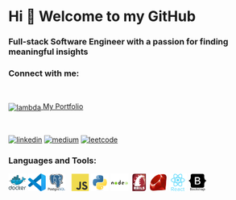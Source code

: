 <h1>Hi 👋 Welcome to my GitHub</h1>
<h3>Full-stack Software Engineer with a passion for finding meaningful insights</h3>
<!-- <hr class="solid"> -->
<!-- 📫 How to reach me **akladyous@gmail.com** -->
<h3 align="left">Connect with me:</h3>
<br/>
<p align="left">
    <a href="https://akladyous.it" target="blank">
        <img align="center"
            src="https://upload.wikimedia.org/wikipedia/commons/thumb/3/3a/Greek_lc_lamda_thin.svg/220px-Greek_lc_lamda_thin.svg.png"
            alt="lambda" height="30" width="35" style="fill: 'white">
        <span>My Portfolio</span>
        </img>
    </a>
</p>
<br/>
<p align="left">
    <a href="https://linkedin.com/in/akladyous" target="blank"><img align="center"
            src="https://raw.githubusercontent.com/rahuldkjain/github-profile-readme-generator/master/src/images/icons/Social/linked-in-alt.svg"
            alt="linkedin" height="30" width="35" /></a>
    <a href="https://medium.com/@akladyous" target="blank"><img align="center"
            src="https://raw.githubusercontent.com/rahuldkjain/github-profile-readme-generator/master/src/images/icons/Social/medium.svg"
            alt="medium" height="30" width="35" /></a>
    <a href="https://www.leetcode.com/akladyous" target="blank"><img align="center"
            src="https://raw.githubusercontent.com/rahuldkjain/github-profile-readme-generator/master/src/images/icons/Social/leet-code.svg"
            alt="leetcode" height="30" width="35" /></a>
</p>

<h3 align="left">Languages and Tools:</h3>
<p align="left">
    <img src="https://raw.githubusercontent.com/devicons/devicon/master/icons/docker/docker-original-wordmark.svg" alt="docker" width="35" height="35" />
    <img src="https://raw.githubusercontent.com/devicons/devicon/master/icons/vscode/vscode-original.svg" alt="javascript" width="35" height="35" />
    <img src="https://raw.githubusercontent.com/devicons/devicon/master/icons/postgresql/postgresql-original-wordmark.svg" width="35" height="35" />
    &nbsp;
    <img src="https://raw.githubusercontent.com/devicons/devicon/master/icons/javascript/javascript-original.svg" alt="js" width="35" height="35" />
    <img src="https://raw.githubusercontent.com/devicons/devicon/master/icons/python/python-original.svg" alt="py" width="35" height="35" />
    <img src="https://raw.githubusercontent.com/devicons/devicon/master/icons/nodejs/nodejs-original-wordmark.svg" alt="nodejs" width="35" height="35" />
    <img src="https://raw.githubusercontent.com/devicons/devicon/master/icons/rails/rails-original-wordmark.svg" alt="ruby" width="35" height="35" />
    <img src="https://raw.githubusercontent.com/devicons/devicon/master/icons/ruby/ruby-original.svg" alt="ruby" width="35" height="35" />
    <img src="https://raw.githubusercontent.com/devicons/devicon/master/icons/react/react-original-wordmark.svg" alt="react" width="35" height="35" />
    <img src="https://raw.githubusercontent.com/devicons/devicon/master/icons/bootstrap/bootstrap-plain-wordmark.svg" alt="bs" width="35" height="35" />
    &nbsp;

        
</p>

<!--
<p>
    <div style="width: 300px;">
        <img align="center" src="https://github-readme-stats.vercel.app/api/top-langs?username=akladyous&show_icons=true&locale=en&layout=compact" alt="akladyous" />
    </div>
</p>
-->
<!-- ![stats](https://github-readme-stats.vercel.app/api?username=akladyous&hide=contribs,prs) -->
